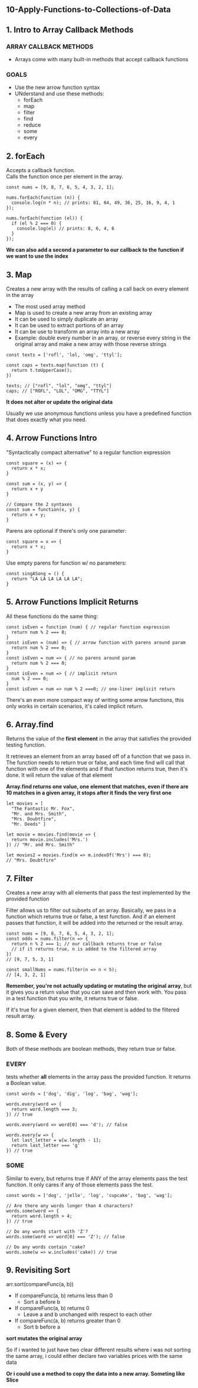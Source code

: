 ## 10-Apply-Functions-to-Collections-of-Data

## 1. Intro to Array Callback Methods

### ARRAY CALLBACK METHODS

- Arrays come with many built-in methods that accept callback functions

### GOALS

- Use the new arrow function syntax
- UNderstand and use these methods:
  - forEach
  - map
  - filter
  - find
  - reduce
  - some
  - every

## 2. forEach

Accepts a callback function.  
Calls the function once per element in the array.

```
const nums = [9, 8, 7, 6, 5, 4, 3, 2, 1];

nums.forEach(function (n)) {
  console.log(n * n); // prints: 81, 64, 49, 36, 25, 16, 9, 4, 1
});

nums.forEach(function (el)) {
  if (el % 2 === 0) {
    console.log(el) // prints: 8, 6, 4, 6
  }
});
```

**We can also add a second a parameter to our callback to the function if we want to use the index**

## 3. Map

Creates a new array with the results of calling a call back on every element in the array

- The most used array method
- Map is used to create a new array from an existing array
- It can be used to simply duplicate an array
- It can be used to extract portions of an array
- It can be use to transform an array into a new array
- Example: double every number in an array, or reverse every string in the original array and make a new array with those reverse strings

```
const texts = ['rofl', 'lol, 'omg', 'ttyl'];

const caps = texts.map(function (t) {
  return t.toUpperCase();
})

texts; // ["rofl", "lol", "omg", "ttyl"]
caps; // ["ROFL", "LOL", "OMG", "TTYL"]
```

**It does not alter or update the original data**

Usually we use anonymous functions unless you have a predefined function that does exactly what you need.

## 4. Arrow Functions Intro

"Syntactically compact alternative" to a regular function expression

```
const square = (x) => {
  return x * x;
}

const sum = (x, y) => {
  return x + y
}

// Compare the 2 syntaxes
const sum = function(x, y) {
  return x + y;
}
```

Parens are optional if there's only one parameter:

```
const square = x => {
  return x * x;
}
```

Use empty parens for function w/ no parameters:

```
const singASong = () {
  return "LA LA LA LA LA LA";
}
```

## 5. Arrow Functions Implicit Returns

All these functions do the same thing:

```
const isEven = function (num) { // regular function expression
  return num % 2 === 0;
}
const isEven = (num) => { // arrow function with parens around param
  return num % 2 === 0;
}
const isEven = num => { // no parens around param
  return num % 2 === 0;
}
const isEven = num => { // implicit return
  num % 2 === 0;
}
const isEven = num => num % 2 ===0; // one-liner implicit return
```

There's an even more compact way of writing some arrow functions, this only works in certain scenarios, it's caled implicit return.

## 6. Array.find

Returns the value of the **first element** in the array that satisfies the provided testing function.

It retrieves an element from an array based off of a function that we pass in. The function needs to return true or false, and each time find will call that function with one of the elements and if that function returns true, then it's done. It will return the value of that element

**Array.find returns one value, one element that matches, even if there are 10 matches in a given array, it stops after it finds the very first one**

```
let movies = [
  "The Fantastic Mr. Fox",
  "Mr. and Mrs. Smith",
  "Mrs. Doubtfire",
  "Mr. Deeds" ]

let movie = movies.find(movie => {
  return movie.includes('Mrs.')
}) // "Mr. and Mrs. Smith"

let movies2 = movies.find(m => m.indexOf('Mrs') === 0);
// "Mrs. Doubtfire"
```

## 7. Filter

Creates a new array with all elements that pass the test implemented by the provided function

Filter allows us to filter out subsets of an array. Basically, we pass in a function which returns true or false, a test function. And if an element passes that function, it will be added into the returned or the result array.

```
const nums = [9, 8, 7, 6, 5, 4, 3, 2, 1];
const odds = nums.filter(n => {
  return n % 2 === 1; // our callback returns true or false
  // if it returns true, n is added to the filtered array
})
// [9, 7, 5, 3, 1]

const smallNums = nums.filter(n => n < 5);
// [4, 3, 2, 1]
```

**Remember, you're not actually updating or mutating the original array**, but it gives you a return value that you can save and then work with. You pass in a test function that you write, it returns true or false.

If it's true for a given element, then that element is added to the filtered result array.

## 8. Some & Every

Both of these methods are boolean methods, they return true or false.

### EVERY

tests whether **all** elements in the array pass the provided function. It returns a Boolean value.

```
const words = ['dog', 'dig', 'log', 'bag', 'wag'];

words.every(word => {
  return word.length === 3;
}) // true

words.every(word => word[0] === 'd'); // false

words.every(w => {
  let last_letter = w[w.length - 1];
  return last_letter === 'g'
}) // true
```

### SOME

Similar to every, but returns true if ANY of the array elements pass the test function. It only cares if any of those elements pass the test.

```
const words = ['dog', 'jello', 'log', 'cupcake', 'bag', 'wag'];

// Are there any words longer than 4 characters?
words.some(word => {
  return word.length > 4;
}) // true

// Do any words start with 'Z'?
words.some(word => word[0] === 'Z'); // false

// Do any words contain 'cake?
words.some(w => w.includes('cake)) // true
```

## 9. Revisiting Sort

arr.sort(compareFunc(a, b))

- If compareFunc(a, b) returns less than 0
  - Sort a before b
- If compareFunc(a, b) returns 0
  - Leave a and b unchanged with respect to each other
- If compareFunc(a, b) returns greater than 0
  - Sort b before a

**sort mutates the original array**

So if i wanted to just have two clear different results where i was not sorting the same array, i could either declare two variables prices with the same data

**Or i could use a method to copy the data into a new array. Someting like Slice**